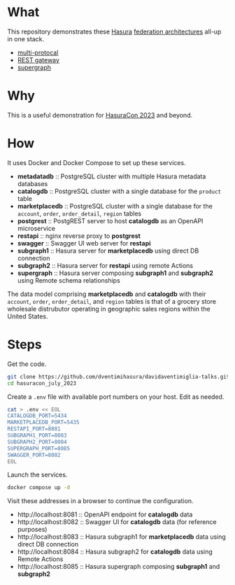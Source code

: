 # What #

This repository demonstrates these [Hasura](https://hasura.io/)
[federation architectures](https://hasura.io/docs/latest/data-federation/overview/)
all-up in one stack.

  * [multi-protocal](https://hasura.io/docs/latest/data-federation/hasura-graphql-federation-architectures/#hasura-multi-protocol-data-federation)
  * [REST gateway](https://hasura.io/docs/latest/data-federation/hasura-graphql-federation-architectures/#hasura-as-a-graphql-gateway-to-rest-services-or-microservices)
  * [supergraph](https://hasura.io/docs/latest/data-federation/hasura-graphql-federation-architectures/#hasura-as-a-federated-supergraph-gateway)

# Why #

This is a useful demonstration for [HasuraCon 2023](https://hasura.io/events/hasura-con-2023) and beyond.

# How #

It uses Docker and Docker Compose to set up these services.

  * **metadatadb** :: PostgreSQL cluster with multiple Hasura metadata databases
  * **catalogdb** :: PostgreSQL cluster with a single database for the `product` table
  * **marketplacedb** :: PostgreSQL cluster with a single database for the `account`, `order`, `order_detail`, `region` tables
  * **postgrest** :: PostgREST server to host **catalogdb** as an OpenAPI microservice
  * **restapi** :: nginx reverse proxy to **postgrest**
  * **swagger** :: Swagger UI web server for **restapi**
  * **subgraph1** :: Hasura server for **marketplacedb** using direct DB connection
  * **subgraph2** :: Hasura server for **restapi** using remote Actions
  * **supergraph** :: Hasura server composing **subgraph1** and **subgraph2** using Remote schema relationships
  
The data model comprising **marketplacedb** and **catalogdb** with
their `account`, `order`, `order_detail`, and `region` tables is that
of a grocery store wholesale distrubutor operating in geographic sales
regions within the United States.

# Steps #

Get the code.

```bash
git clone https://github.com/dventimihasura/davidaventimiglia-talks.git
cd hasuracon_july_2023
```

Create a `.env` file with available port numbers on your host.  Edit
as needed.

```bash
cat > .env << EOL
CATALOGDB_PORT=5434
MARKETPLACEDB_PORT=5435
RESTAPI_PORT=8081
SUBGRAPH1_PORT=8083
SUBGRAPH2_PORT=8084
SUPERGRAPH_PORT=8085
SWAGGER_PORT=8082
EOL
```

Launch the services.

```bash
docker compose up -d
```

Visit these addresses in a browser to continue the configuration.

  * http://localhost:8081 :: OpenAPI endpoint for **catalogdb** data
  * http://localhost:8082 :: Swagger UI for **catalogdb** data (for reference purposes)
  * http://localhost:8083 :: Hasura subgraph1 for **marketplacedb** data using direct DB connection
  * http://localhost:8084 :: Hasura subgraph2 for **catalogdb** data using Remote Actions
  * http://localhost:8085 :: Hasura supergraph composing **subgraph1** and **subgraph2**

